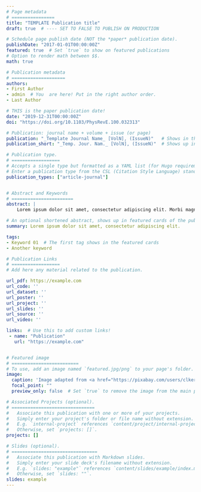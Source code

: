 ```yaml
---
# Page metadata
# ================
title: "TEMPLATE Publication title"
draft: true  # ---- SET TO FALSE TO PUBLISH ON PRODUCTION

# Schedule page publish date (NOT the *paper* publication date).
publishDate: "2017-01-01T00:00:00Z"
featured: true  # Set `true` to show on featured publications
# Option to render math between $$.
math: true

# Publication metadata
# ====================
authors:
- First Author
- admin  # You  are here! Put in the right author order.
- Last Author

# THIS is the paper publication date!
date: "2019-12-31T00:00:00Z"
doi: "https://doi.org/10.1103/PhysRevE.100.032313"

# Publication: journal name + volume + issue (or page)
publication: "_Template Journal Name_ [VolN], (IssueN)"   # Shows in the publication page
publication_short: "_Temp. Jour. Nam._ [VolN], (IssueN)"  # Shows up in citation format.

# Publication type.
# ==================
# Accepts a single type but formatted as a YAML list (for Hugo requirements).
# Enter a publication type from the CSL (Citation Style Language) standard: https://docs.citationstyles.org/en/stable/specification.html#appendix-iii-types
publication_types: ["article-journal"]


# Abstract and Keywords
# =======================
abstract: | 
    Lorem ipsum dolor sit amet, consectetur adipiscing elit. Morbi magna nibh, fringilla nec accumsan sed, venenatis a augue. Donec eget venenatis lorem. Fusce molestie feugiat est quis vestibulum. Suspendisse potenti. Pellentesque fermentum blandit quam at blandit. Fusce ut felis suscipit, feugiat lacus ac, placerat magna. An equation : $y = \frac{-b \pm \sqrt{\Delta}}{2a}$.

# An optional shortened abstract, shows up in featured cards of the publication.
summary: Lorem ipsum dolor sit amet, consectetur adipiscing elit.

tags:
- Keyword 01  # The first tag shows in the featured cards
- Another keyword

# Publication Links
# ==================
# Add here any material related to the publication.

url_pdf: https://example.com
url_code: ''
url_dataset: ''
url_poster: ''
url_project: ''
url_slides: ''
url_source: ''
url_video: ''

links:  # Use this to add custom links!
 - name: "Publication"
   url: "https://example.com"


# Featured image
# =========================
# To use, add an image named `featured.jpg/png` to your page's folder. 
image:
  caption: 'Image adapted from <a href="https://pixabay.com/users/clker-free-vector-images-3736/?utm_source=link-attribution&utm_medium=referral&utm_campaign=image&utm_content=311272">Clker-Free-Vector-Images</a> from <a href="https://pixabay.com//?utm_source=link-attribution&utm_medium=referral&utm_campaign=image&utm_content=311272">Pixabay</a>'
  focal_point: ""
  preview_only: false  # Set `true` to remove the image from the main publication page.

# Associated Projects (optional).
# ===============================
#   Associate this publication with one or more of your projects.
#   Simply enter your project's folder or file name without extension.
#   E.g. `internal-project` references `content/project/internal-project/index.md`.
#   Otherwise, set `projects: []`.
projects: []

# Slides (optional).
# ================================
#   Associate this publication with Markdown slides.
#   Simply enter your slide deck's filename without extension.
#   E.g. `slides: "example"` references `content/slides/example/index.md`.
#   Otherwise, set `slides: ""`.
slides: example
---
```


<!--- Supplementary notes can be added here, including [code and math](https://sourcethemes.com/academic/docs/writing-markdown-latex/). -->
